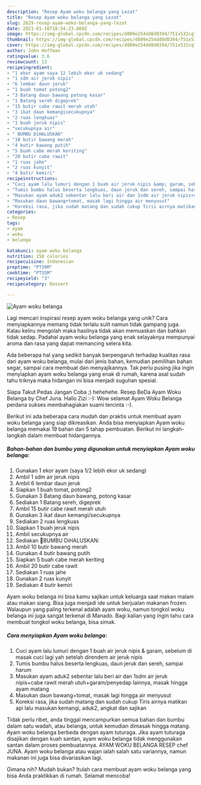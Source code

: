 ```yaml
---
description: "Resep Ayam woku belanga yang Lezat"
title: "Resep Ayam woku belanga yang Lezat"
slug: 2629-resep-ayam-woku-belanga-yang-lezat
date: 2021-01-16T18:54:23.669Z
image: https://img-global.cpcdn.com/recipes/d809e254dd8d0394/751x532cq70/ayam-woku-belanga-foto-resep-utama.jpg
thumbnail: https://img-global.cpcdn.com/recipes/d809e254dd8d0394/751x532cq70/ayam-woku-belanga-foto-resep-utama.jpg
cover: https://img-global.cpcdn.com/recipes/d809e254dd8d0394/751x532cq70/ayam-woku-belanga-foto-resep-utama.jpg
author: John Hoffman
ratingvalue: 3.6
reviewcount: 13
recipeingredient:
- "1 ekor ayam saya 12 lebih ekor uk sedang"
- "1 sdm air jeruk nipis"
- "6 lembar daun jeruk"
- "1 buah tomat potong2"
- "3 Batang daun bawang potong kasar"
- "1 Batang sereh digeprek"
- "15 butir cabe rawit merah utuh"
- "3 ikat daun kemangisecukupnya"
- "2 ruas lengkuas"
- "1 buah jeruk nipis"
- "secukupnya air"
- " BUMBU DiHALUSKAN"
- "10 butir bawang merah"
- "4 butir bawang putih"
- "5 buah cabe merah keriting"
- "20 butir cabe rawit"
- "1 ruas jahe"
- "2 ruas kunyit"
- "4 butir kemiri"
recipeinstructions:
- "Cuci ayam lalu lumuri dengan 1 buah air jeruk nipis &amp; garam, sebelum di masak cuci lagi yah setelah direndem air jeruk nipis"
- "Tumis bumbu halus beserta lengkuas, daun jeruk dan sereh, sampai harum"
- "Masukan ayam aduk2 sebentar lalu beri air dan 1sdm air jeruk nipis+cabe rawit merah utuh+garam/penyedap lainnya, masak hingga ayam matang"
- "Masukan daun bawang+tomat, masak lagi hingga air menyusut"
- "Koreksi rasa, jika sudah matang dan sudah cukup Tiris airnya matikan api lalu masukan kemangi, aduk2, angkat dan sajikan"
categories:
- Resep
tags:
- ayam
- woku
- belanga

katakunci: ayam woku belanga 
nutrition: 158 calories
recipecuisine: Indonesian
preptime: "PT39M"
cooktime: "PT35M"
recipeyield: "3"
recipecategory: Dessert

---
```



![Ayam woku belanga](https://img-global.cpcdn.com/recipes/d809e254dd8d0394/751x532cq70/ayam-woku-belanga-foto-resep-utama.jpg)

Lagi mencari inspirasi resep ayam woku belanga yang unik? Cara menyiapkannya memang tidak terlalu sulit namun tidak gampang juga. Kalau keliru mengolah maka hasilnya tidak akan memuaskan dan bahkan tidak sedap. Padahal ayam woku belanga yang enak selayaknya mempunyai aroma dan rasa yang dapat memancing selera kita.

Ada beberapa hal yang sedikit banyak berpengaruh terhadap kualitas rasa dari ayam woku belanga, mulai dari jenis bahan, kemudian pemilihan bahan segar, sampai cara membuat dan menyajikannya. Tak perlu pusing jika ingin menyiapkan ayam woku belanga yang enak di rumah, karena asal sudah tahu triknya maka hidangan ini bisa menjadi suguhan spesial.

Siapa Takut Pedas Jangan Coba ;) hehehehe. Resep BeDa Ayam Woku Belanga by Chef Juna. Hallo Zizi :-): Wow selamat Ayam Woku Belanga perdana sukses membahagiakan suami tercinta :-).


Berikut ini ada beberapa cara mudah dan praktis untuk membuat ayam woku belanga yang siap dikreasikan. Anda bisa menyiapkan Ayam woku belanga memakai 19 bahan dan 5 tahap pembuatan. Berikut ini langkah-langkah dalam membuat hidangannya.

<!--inarticleads1-->

##### Bahan-bahan dan bumbu yang digunakan untuk menyiapkan Ayam woku belanga:

1. Gunakan 1 ekor ayam (saya 1/2 lebih ekor uk sedang)
1. Ambil 1 sdm air jeruk nipis
1. Ambil 6 lembar daun jeruk
1. Siapkan 1 buah tomat, potong2
1. Gunakan 3 Batang daun bawang, potong kasar
1. Sediakan 1 Batang sereh, digeprek
1. Ambil 15 butir cabe rawit merah utuh
1. Gunakan 3 ikat daun kemangi/secukupnya
1. Sediakan 2 ruas lengkuas
1. Siapkan 1 buah jeruk nipis
1. Ambil secukupnya air
1. Sediakan  🐥BUMBU DiHALUSKAN:
1. Ambil 10 butir bawang merah
1. Gunakan 4 butir bawang putih
1. Siapkan 5 buah cabe merah keriting
1. Ambil 20 butir cabe rawit
1. Sediakan 1 ruas jahe
1. Gunakan 2 ruas kunyit
1. Sediakan 4 butir kemiri


Ayam woku belanga ini bisa kamu sajikan untuk keluarga saat makan malam atau makan siang. Bisa juga menjadi ide untuk berjualan makanan frozen. Walaupun yang paling terkenal adalah ayam woku, namun tongkol woku belanga ini juga sangat terkenal di Manado. Bagi kalian yang ingin tahu cara membuat tongkol woku belanga, bisa simak. 

<!--inarticleads2-->

##### Cara menyiapkan Ayam woku belanga:

1. Cuci ayam lalu lumuri dengan 1 buah air jeruk nipis &amp; garam, sebelum di masak cuci lagi yah setelah direndem air jeruk nipis
1. Tumis bumbu halus beserta lengkuas, daun jeruk dan sereh, sampai harum
1. Masukan ayam aduk2 sebentar lalu beri air dan 1sdm air jeruk nipis+cabe rawit merah utuh+garam/penyedap lainnya, masak hingga ayam matang
1. Masukan daun bawang+tomat, masak lagi hingga air menyusut
1. Koreksi rasa, jika sudah matang dan sudah cukup Tiris airnya matikan api lalu masukan kemangi, aduk2, angkat dan sajikan


Tidak perlu ribet, anda tinggal mencampurkan semua bahan dan bumbu dalam satu wadah, atau belanga, untuk kemudian dimasak hingga matang. Ayam woku belanga berbeda dengan ayam tuturaga. Jika ayam tuturaga disajikan dengan kuah santan, ayam woku belanga tidak menggunakan santan dalam proses pembuatannya. AYAM WOKU BELANGA RESEP chef JUNA. Ayam woku belanga atau wajan ialah salah satu variannya, namun makanan ini juga bisa divariasikan lagi. 

Gimana nih? Mudah bukan? Itulah cara membuat ayam woku belanga yang bisa Anda praktikkan di rumah. Selamat mencoba!
